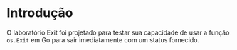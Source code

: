 # Introdução

O laboratório Exit foi projetado para testar sua capacidade de usar a função `os.Exit` em Go para sair imediatamente com um status fornecido.
